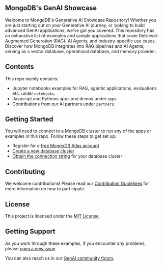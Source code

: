 ## MongoDB's GenAI Showcase

Welcome to MongoDB's Generative AI Showcase Repository! Whether you are just starting out on your Generative AI journey, or looking to build advanced GenAI applications, we've got you covered. This repository has an exhaustive list of examples and sample applications that cover Retrieval-Augmented Generation (RAG), AI Agents, and industry-specific use cases. Discover how MongoDB integrates into RAG pipelines and AI Agents, serving as a vector database, operational database, and memory provider.

## Contents

This repo mainly contains:

* Jupyter notebooks examples for RAG, agentic applications, evaluations etc. under `notebooks`.
* Javascipt and Pythons apps and demos under `apps`.
* Contributions from our AI partners under `partners`.

## Getting Started

You will need to connect to a MongoDB cluster to run any of the apps or examples in this repo. Follow these steps to get set up:

* Register for a [free MongoDB Atlas account](https://www.mongodb.com/cloud/atlas/register)
* [Create a new database cluster](https://www.mongodb.com/docs/guides/atlas/cluster/)
* [Obtain the connection string](https://www.mongodb.com/docs/guides/atlas/connection-string/) for your database cluster

## Contributing

We welcome contributions! Please read our [Contribution Guidelines](CONTRIBUTING.md) for more information on how to participate.

## License

This project is licensed under the [MIT License](LICENSE).

## Getting Support

As you work through these examples, if you encounter any problems, please [open a new issue](https://github.com/mongodb-developer/GenAI-Showcase/issues/new).

You can also reach us in our [GenAI community forum](https://www.mongodb.com/community/forums/c/generative-ai/162).
